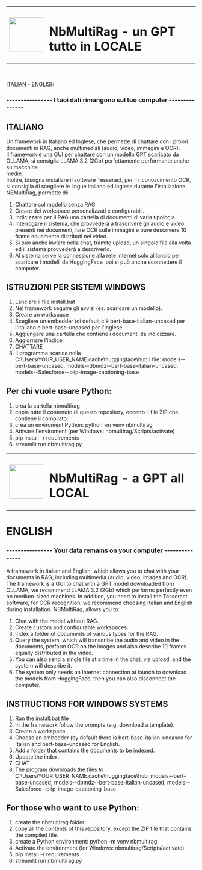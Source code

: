 <table border="0">
  <tr>
    <td>
      <img src="https://github.com/user-attachments/assets/1f43e592-a560-4e46-90c9-03322d3e233d" width="90" height="90" /> 
    </td>
    <td>
       <h1><b>NbMultiRag - un GPT tutto in LOCALE</b></h1>
    </td>
  </tr>
</table><br />  

[ITALIAN](#ITALIANO)  -  [ENGLISH](#ENGLISH)  

###  ---------------- I tuoi dati rimangono sul tuo computer ---------------   
<a name="ITALIANO"></a>  
## ITALIANO
Un framework in Italiano ed Inglese, che permette di chattare con i propri documenti in RAG, anche multimediali (audio, video, immagini e OCR).  
Il framework è una GUI per chattare con un modello GPT scaricato da OLLAMA, si consiglia LLAMA 3.2 (2Gb) perfettamente performante anche su macchine  
medie.  
Inoltre, bisogna installare il software Tesseract, per il riconoscimento OCR, si consiglia di scegliere le lingue italiano ed inglese durante l'istallazione.  
NBMultiRag, permette di:
1) Chattare col modello senza RAG.
2) Creare dei workspace personalizzati e configurabili.
3) Indicizzare per il RAG una cartella di documenti di varia tipologia.
4) Interrogare il sistema, che provvederà a trascrivere gli audio e video presenti nei documenti, fare OCR sulle immagini e pure descrivere 10 frame equamente distributi nel video.
5) Si può anche inviare nella chat, tramite upload, un singolo file alla volta ed il sistema provvederà a descriverlo.
6) Al sistema serve la connessione alla rete Internet solo al lancio per scaricare i modelli da HuggingFace, poi si può anche sconnettere il computer.

## ISTRUZIONI PER SISTEMI WINDOWS  

1) Lanciare il file install.bat
2) Nel framework seguire gli avvisi (es. scaricare un modello).
3) Creare un workspace
4) Scegliere un embedder (di default c'è bert-base-italian-uncased per l'Italiano e bert-base-uncased per l'Inglese.
5) Aggiungere una cartella che contiene i documenti da indicizzare.
6) Aggiornare l'indice.
7) CHATTARE
8) Il programma scarica nella C:\Users\YOUR_USER_NAME\.cache\huggingface\hub i file: models--bert-base-uncased, models--dbmdz--bert-base-italian-uncased, models--Salesforce--blip-image-captioning-base

## Per chi vuole usare Python:  
1) crea la cartella nbmultirag
2) copia tutto il contenuto di questo repository, eccetto il file ZIP che contiene il compilato.
3) crea un enviroment Python: python -m venv nbmultirag
4) Attivare l'enviroment (per Windows: nbmultirag/Scripts/activate)
5) pip install -r requirements
6) streamlit run nbmultirag.py

<table border="0">
<tr>
<td>
<img src="https://github.com/user-attachments/assets/1f43e592-a560-4e46-90c9-03322d3e233d" width="90" height="90" />
</td>
<td>
<h1><b>NbMultiRag - a GPT all LOCAL</b></h1>
</td>
</tr>

</table>  

# ENGLISH <a id='ENGLISH'></a>
### ---------------- Your data remains on your computer ---------------  

A framework in Italian and English, which allows you to chat with your documents in RAG, including multimedia (audio, video, images and OCR).
The framework is a GUI to chat with a GPT model downloaded from OLLAMA, we recommend LLAMA 3.2 (2Gb) which performs perfectly even on medium-sized machines.
In addition, you need to install the Tesseract software, for OCR recognition, we recommend choosing Italian and English during installation.
NBMultiRag, allows you to:
1) Chat with the model without RAG.
2) Create custom and configurable workspaces.
3) Index a folder of documents of various types for the RAG.
4) Query the system, which will transcribe the audio and video in the documents, perform OCR on the images and also describe 10 frames equally distributed in the video.
5) You can also send a single file at a time in the chat, via upload, and the system will describe it.
6) The system only needs an Internet connection at launch to download the models from HuggingFace, then you can also disconnect the computer.

## INSTRUCTIONS FOR WINDOWS SYSTEMS

1) Run the install.bat file
2) In the framework follow the prompts (e.g. download a template).
3) Create a workspace
4) Choose an embedder (by default there is bert-base-italian-uncased for Italian and bert-base-uncased for English.
5) Add a folder that contains the documents to be indexed.
6) Update the index.
7) CHAT
8) The program downloads the files to C:\Users\YOUR_USER_NAME\.cache\huggingface\hub: models--bert-base-uncased, models--dbmdz--bert-base-italian-uncased, models--Salesforce--blip-image-captioning-base

## For those who want to use Python:
1) create the nbmultirag folder
2) copy all the contents of this repository, except the ZIP file that contains the compiled file.
3) create a Python environment: python -m venv nbmultirag
4) Activate the environment (for Windows: nbmultirag/Scripts/activate)
5) pip install -r requirements
6) streamlit run nbmultirag.py






